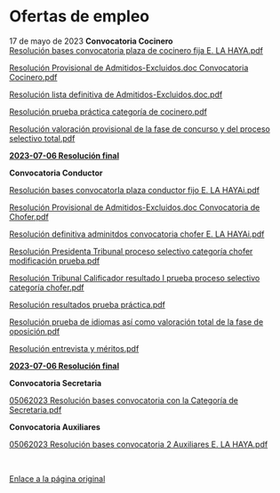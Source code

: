   Ofertas de empleo
=================

   17 de mayo de 2023    **Convocatoria Cocinero**  
[![]()Resolución bases convocato​ria plaza de cocinero fija E. LA HAYA.pdf](https://www.exteriores.gob.es/Embajadas/lahaya/es/Embajada/Documents/17052023%20Resoluci%C3%B3n%20bases%20convocatoria%20plaza%20de%20cocinero%20fija%20E.%20LA%20HAYA.pdf)  


​[![]()Resolución Provisional de Admitidos-Excluidos.doc Convocatoria Cocinero.pdf](https://www.exteriores.gob.es/Embajadas/lahaya/es/Embajada/PublishingImages/Paginas/Ofertas-de-empleo/05062023%20Resoluci%C3%B3n%20Provisional%20de%20Admitidos-Excluidos.doc%20Convocatoria%20Cocinero.pdf)

[![]()Resolución lista definitiva de Admitidos-Excluidos.doc.pdf](https://www.exteriores.gob.es/Embajadas/lahaya/es/Embajada/Documents/13062023%20Resoluci%C3%B3n%20lista%20definitiva%20de%20Admitidos-Excluidos.doc.pdf)  


[![]()Resolución prueba práctica categoría de cocinero.pdf](https://www.exteriores.gob.es/Embajadas/lahaya/es/Embajada/Documents/27062023%20Resoluci%C3%B3n%20prueba%20pr%C3%A1ctica%20categor%C3%ADa%20de%20cocinero.pdf)

[![]()Resolución valoración provisional de la fase de concurso y del proceso selectivo total.pdf](https://www.exteriores.gob.es/Embajadas/lahaya/es/Embajada/Documents/28062023%20Resoluci%C3%B3n%20valoraci%C3%B3n%20provisional%20de%20la%20fase%20de%20concurso%20y%20del%20proceso%20selectivo%20total.pdf)

[![]()**2023-07-06 Resolución final**](https://www.exteriores.gob.es/Embajadas/lahaya/es/Embajada/Documents/20230706%20Resoluci%C3%B3n%20proceso%20selectivo%20laboral%20fijo%20cocinero.pdf)​​  


**​Convocatoria Conductor​​**  


[![]()Resolución bases convocatorIa plaza conductor fijo E. LA HAYAi.pdf](https://www.exteriores.gob.es/Embajadas/lahaya/es/Embajada/Documents/17052023%20Resoluci%C3%B3n%20bases%20convocatorIa%20plaza%20conductor%20fijo%20E.%20LA%20HAYAi.pdf)

[![]()Resolución Provisional de Admitidos-Excluidos.doc Convocatoria de Chofer.pdf](https://www.exteriores.gob.es/Embajadas/lahaya/es/Embajada/Documents/05062023%20Resoluci%C3%B3n%20Provisional%20de%20Admitidos-Excluidos.doc%20Convocatoria%20de%20Chofer.pdf)  


[![]()Resolución definitiva adminitdos convocatoria chofer E. LA HAYAi.pdf](https://www.exteriores.gob.es/Embajadas/lahaya/es/Embajada/Documents/13062023%20Resoluci%C3%B3n%20definitiva%20adminitdos%20convocatoria%20chofer%20%20E.%20LA%20HAYAi.pdf)  


[![]()Resolución Presidenta Tribunal proceso selectivo categoría chofer modificación prueba.pdf](https://www.exteriores.gob.es/Embajadas/lahaya/es/Embajada/Documents/16062023%20Resoluci%C3%B3n%20Presidenta%20Tribunal%20%20proceso%20selectivo%20categor%C3%ADa%20chofer%20modificaci%C3%B3n%20prueba.pdf)

[![]()Resolución Tribunal Calificador resultado I prueba proceso selectivo categoría chofer.pdf](https://www.exteriores.gob.es/Embajadas/lahaya/es/Embajada/Documents/16062023%20Resoluci%C3%B3n%20Tribunal%20Calificador%20resultado%20I%20prueba%20proceso%20selectivo%20categor%C3%ADa%20chofer.pdf)

[![]()Resolución resultados prueba práctica.pdf](https://www.exteriores.gob.es/Embajadas/lahaya/es/Embajada/Documents/21062023%20Resoluci%C3%B3n%20resultados%20prueba%20pr%C3%A1ctica.pdf)

[![]()Resolución prueba de idiomas así como valoración total de la fase de oposición.pdf](https://www.exteriores.gob.es/Embajadas/lahaya/es/Embajada/Documents/21032023%20Resoluci%C3%B3n%20prueba%20de%20idiomas%20as%C3%AD%20como%20valoraci%C3%B3n%20total%20de%20la%20fase%20de%20oposici%C3%B3n.pdf)

​​​[![]()Resolución entrevista y méritos.pdf](https://www.exteriores.gob.es/Embajadas/lahaya/es/Embajada/Documents/28062023%20Resoluci%C3%B3n%20entrevista%20y%20m%C3%A9ritos.pdf)

[![]()**2023-07-06 Resolución final**](https://www.exteriores.gob.es/Embajadas/lahaya/es/Embajada/Documents/20230706%20Resoluci%C3%B3n%20proceso%20selectivo%20laboral%20fijo%20chofer.pdf)​  


**Convocat​oria Secretaria​**  


​[![]()05062023 Resolución bases convocatoria con la Categoría de Secretaria.pdf](https://www.exteriores.gob.es/Embajadas/lahaya/es/Embajada/PublishingImages/Paginas/Ofertas-de-empleo/05062023%20Resoluci%C3%B3n%20%20bases%20convocatoria%20con%20la%20Categor%C3%ADa%20de%20Secretaria.pdf)  


**Convocatoria Auxiliares**  


[![]()05062023 Resolución bases convocatoria 2 Auxiliares E. LA HAYA.pdf](https://www.exteriores.gob.es/Embajadas/lahaya/es/Embajada/PublishingImages/Paginas/Ofertas-de-empleo/05062023%20Resoluci%C3%B3n%20bases%20convocatoria%202%20Auxiliares%20E.%20LA%20HAYA.pdf)  
  


​  
  


   [Enlace a la página original](https://www.exteriores.gob.es/Embajadas/lahaya/es/Embajada/Paginas/Ofertas-de-empleo.aspx)